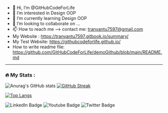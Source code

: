 - 👋 Hi, I’m @GitHubCodeForLife
- 👀 I’m interested in Design OOP
- 🌱 I’m currently learning Design OOP
- 💞️ I’m looking to collaborate on ...
- 📫 How to reach me --> contact me: tranvantu7597@gmail.com
- My Website : https://tranvantu7597.gitbook.io/summary/
- My Test Website: https://githubcodeforlife.github.io/
- How to write readme file: https://github.com/GitHubCodeForLife/demoGithub/blob/main/README.md

<!---
GitHubCodeForLife/GitHubCodeForLife is a ✨ special ✨ repository because its `README.md` (this file) appears on your GitHub profile.
You can click the Preview link to take a look at your changes.
--->

---

### :fire: My Stats :


![Anurag's GitHub stats](https://github-readme-stats.vercel.app/api?username=GitHubCodeForLife&show_icons=true&theme=dark)
[![GitHub Streak](http://github-readme-streak-stats.herokuapp.com?user=GitHubCodeForLife&theme=tokyonight&background=000000)](https://git.io/streak-stats)

[![Top Langs](https://github-readme-stats.vercel.app/api/top-langs/?username=GitHubCodeForLife)](https://github.com/anuraghazra/github-readme-stats)


<img src="https://komarev.com/ghpvc/?username=GitHubCodeForLife&style=flat-square&color=blue" alt=""/>


<div id="badges">
  <img src="https://img.shields.io/badge/LinkedIn-blue?style=for-the-badge&logo=linkedin&logoColor=white" alt="LinkedIn Badge"/>
  <img src="https://img.shields.io/badge/YouTube-red?style=for-the-badge&logo=youtube&logoColor=white" alt="Youtube Badge"/>
  <img src="https://img.shields.io/badge/Twitter-blue?style=for-the-badge&logo=twitter&logoColor=white" alt="Twitter Badge"/>
</div>
